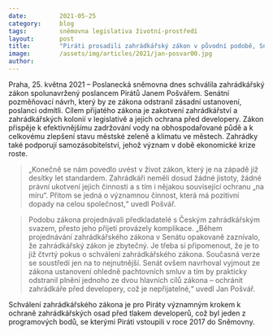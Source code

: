```yaml
---
date:         2021-05-25
category:     blog
tags:         sněmovna legislativa životní-prostředí
layout:       post
title:        "Piráti prosadili zahrádkářský zákon v původní podobě, Sněmovna odmítla okleštěnou senátní verzi"
image:        /assets/img/articles/2021/jan-posvar00.jpg
author:       
---
```

 

Praha, 25. května 2021 – Poslanecká sněmovna dnes schválila zahrádkářský zákon spolunavržený poslancem Pirátů Janem Pošvářem. Senátní pozměňovací návrh, který by ze zákona odstranil zásadní ustanovení, poslanci odmítli. Cílem přijatého zákona je zakotvení zahrádkářství a zahrádkářských kolonií v legislativě a jejich ochrana před developery. Zákon přispěje k efektivnějšímu zadržování vody na obhospodařované půdě a k celkovému zlepšení stavu městské zeleně a klimatu ve městech. Zahrádky také podporují samozásobitelství, jehož význam v době ekonomické krize roste. 

 

> „Konečně se nám povedlo uvést v život zákon, který je na západě již desítky let standardem. Zahrádkáři neměli dosud žádné jistoty, žádné právní ukotvení jejich činnosti a s tím i nějakou související ochranu „na míru“. Přitom se jedná o významnou činnost, která má pozitivní dopady na celou společnost,“ uvedl Pošvář. 

 

> Podobu zákona projednávali předkladatelé s Českým zahrádkářským svazem, přesto jeho přijetí provázely komplikace. „Během projednávání zahrádkářského zákona v Senátu opakovaně zaznívalo, že zahrádkářský zákon je zbytečný. Je třeba si připomenout, že je to již čtvrtý pokus o schválení zahrádkářského zákona. Současná verze se soustředí jen na to nejnutnější. Senát ovšem navrhoval vyjmout ze zákona ustanovení ohledně pachtovních smluv a tím by prakticky odstranil plnění jednoho ze dvou hlavních cílů zákona – ochránit zahrádkáře před developery, což je nepřijatelné,“ uvedl Jan Pošvář.

 

Schválení zahrádkářského zákona je pro Piráty významným krokem k ochraně zahrádkářských osad před tlakem developerů, což byl jeden z programových bodů, se kterými Piráti vstoupili v roce 2017 do Sněmovny.

